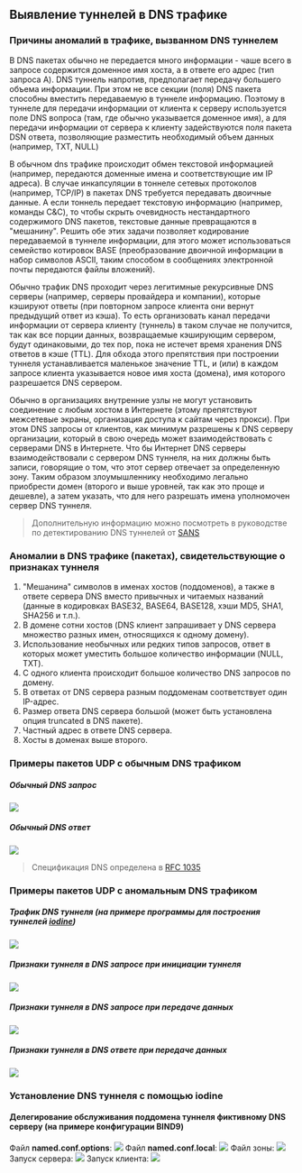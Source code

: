 ## Выявление туннелей в DNS трафике
### Причины аномалий в трафике, вызванном DNS туннелем
В DNS пакетах обычно не передается много информации - чаше всего в запросе содержится доменное имя хоста, а в ответе его адрес (тип запроса A).
DNS туннель напротив, предполагает передачу большего объема информации.
При этом не все секции (поля) DNS пакета способны вместить передаваемую в туннеле информацию.
Поэтому в туннеле для передачи информации от клиента к серверу используется поле DNS вопроса (там, где обычно указывается доменное имя), а для передачи информации от сервера к клиенту задействуются поля пакета DSN ответа, позволяющие разместить необходимый объем данных (например, TXT, NULL)

В обычном dns трафике происходит обмен текстовой информацией (например, передаются доменные имена и соответствующие им IP адреса).
В случае инкапсуляции в тоннеле сетевых протоколов (например, TCP/IP) в пакетах DNS требуется передавать двоичные данные. А если тоннель передает текстовую информацию (например, команды C&C), то чтобы скрыть очевидность нестандартного содержимого DNS пакетов, текстовые данные превращаются в "мешанину".
Решить обе этих задачи позволяет кодирование передаваемой в туннеле информации, для этого может использоваться семейство котировок BASE (преобразование двоичной информации в набор символов ASCII, таким способом в сообщениях электронной почты передаются файлы вложений).

Обычно трафик DNS проходит через легитимные рекурсивные DNS серверы (например, серверы провайдера и компании), которые кэшируют ответы (при повторном запросе клиента они вернут предыдущий ответ из кэша). То есть организовать канал передачи информации от сервера клиенту (туннель) в таком случае не получится, так как все порции данных, возвращаемые кэширующим сервером, будут одинаковыми, до тех пор, пока не истечет время хранения DNS ответов в кэше (TTL).
Для обхода этого препятствия при построении туннеля устанавливается маленькое значение TTL, и (или) в каждом запросе клиента указывается новое имя хоста (домена), имя которого разрешается DNS сервером.

Обычно в организациях внутренние узлы не могут установить соединение с любым хостом в Интернете (этому препятствуют межсетевые экраны, организация доступа к сайтам через прокси).
При этом DNS запросы от клиентов, как минимум разрешены к DNS серверу организации, который в свою очередь может взаимодействовать с серверами DNS в Интернете.
Что бы Интернет DNS серверы взаимодействовали с сервером DNS туннеля, на них должны быть записи, говорящие о том, что этот сервер отвечает за определенную зону.
Таким образом злоумышленнику необходимо легально приобрести домен (второго и выше уровней, так как это проще и дешевле), а затем указать, что для него разрешать имена уполномочен сервер DNS туннеля.

> Дополнительную информацию можно посмотреть в руководстве по детектированию DNS туннелей от [SANS](https://www.sans.org/reading-room/whitepapers/dns/detecting-dns-tunneling-34152)

### Аномалии в DNS трафике (пакетах), свидетельствующие о признаках туннеля
1. "Мешанина" символов в именах хостов (поддоменов), а также в ответе сервера DNS вместо привычных и читаемых названий (данные в кодировках BASE32, BASE64, BASE128, хэши MD5, SHA1, SHA256 и т.п.).
2. В домене сотни хостов (DNS клиент запрашивает у DNS сервера множество разных имен, относящихся к одному домену).
3. Использование необычных или редких типов запросов, ответ в которых может уместить большое количество информации (NULL, TXT).
4. С одного клиента происходит большое количество DNS запросов по домену.
5. В ответах от DNS сервера разным поддоменам соответствует один IP-адрес.
6. Размер ответа DNS сервера большой (может быть установлена опция truncated в DNS пакете).
7. Частный адрес в ответе DNS сервера.
8. Хосты в доменах выше второго.

### Примеры пакетов UDP с обычным DNS трафиком
##### Обычный DNS запрос
![](ordinar_dns_request.png)
##### Обычный DNS ответ
![](ordinar_dns_response.png)
> Спецификация DNS определена в [RFC 1035](https://www.ietf.org/rfc/rfc1035.txt)

### Примеры пакетов UDP с аномальным DNS трафиком
##### Трафик DNS туннеля (на примере программы для построения туннелей **[iodine](https://github.com/yarrick/iodine)**)
![](iodine_traffic.png)
##### Признаки туннеля в DNS запросе при инициации туннеля
![](iodine_initial_request.png)
##### Признаки туннеля в DNS запросе при передаче данных
![](iodine_data_transfer_request.png)
##### Признаки туннеля в DNS ответе при передаче данных
![](iodine_data_transfer_response.png)

### Установление DNS туннеля с помощью iodine
#### Делегирование обслуживания поддомена туннеля фиктивному DNS серверу (на примере конфигурации BIND9)
Файл **named.conf.options**:
![](named_conf_options.png)
Файл **named.conf.local**:
![](named_conf_local.png)
Файл зоны:
![](test_com_zone.png)
Запуск сервера:
![](start_iodine_server.png)
Запуск клиента:
![](start_iodine_client.png)
